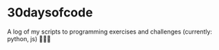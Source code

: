 # 30daysofcode
A log of my scripts to programming exercises and challenges (currently: python, js) 👩🏻‍💻
